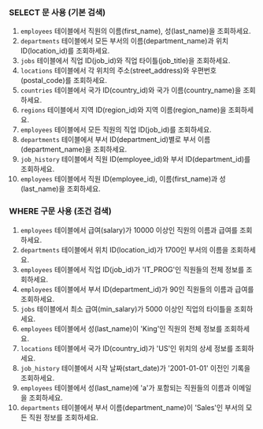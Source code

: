 ### SELECT 문 사용 (기본 검색)

1. `employees` 테이블에서 직원의 이름(first_name), 성(last_name)을 조회하세요.
2. `departments` 테이블에서 모든 부서의 이름(department_name)과 위치 ID(location_id)를 조회하세요.
3. `jobs` 테이블에서 직업 ID(job_id)와 직업 타이틀(job_title)을 조회하세요.
4. `locations` 테이블에서 각 위치의 주소(street_address)와 우편번호(postal_code)를 조회하세요.
5. `countries` 테이블에서 국가 ID(country_id)와 국가 이름(country_name)을 조회하세요.
6. `regions` 테이블에서 지역 ID(region_id)와 지역 이름(region_name)을 조회하세요.
7. `employees` 테이블에서 모든 직원의 직업 ID(job_id)를 조회하세요.
8. `departments` 테이블에서 부서 ID(department_id)별로 부서 이름(department_name)을 조회하세요.
9. `job_history` 테이블에서 직원 ID(employee_id)와 부서 ID(department_id)를 조회하세요.
10. `employees` 테이블에서 직원 ID(employee_id), 이름(first_name)과 성(last_name)을 조회하세요.

### WHERE 구문 사용 (조건 검색)

1. `employees` 테이블에서 급여(salary)가 10000 이상인 직원의 이름과 급여를 조회하세요.
2. `departments` 테이블에서 위치 ID(location_id)가 1700인 부서의 이름을 조회하세요.
3. `employees` 테이블에서 직업 ID(job_id)가 'IT_PROG'인 직원들의 전체 정보를 조회하세요.
4. `employees` 테이블에서 부서 ID(department_id)가 90인 직원들의 이름과 급여를 조회하세요.
5. `jobs` 테이블에서 최소 급여(min_salary)가 5000 이상인 직업의 타이틀을 조회하세요.
6. `employees` 테이블에서 성(last_name)이 'King'인 직원의 전체 정보를 조회하세요.
7. `locations` 테이블에서 국가 ID(country_id)가 'US'인 위치의 상세 정보를 조회하세요.
8. `job_history` 테이블에서 시작 날짜(start_date)가 '2001-01-01' 이전인 기록을 조회하세요.
9. `employees` 테이블에서 성(last_name)에 'a'가 포함되는 직원들의 이름과 이메일을 조회하세요.
10. `departments` 테이블에서 부서 이름(department_name)이 'Sales'인 부서의 모든 직원 정보를 조회하세요.
